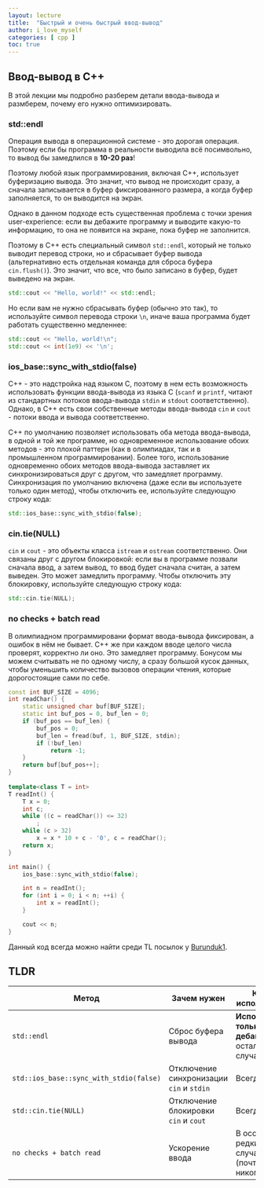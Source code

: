 ```yaml
---
layout: lecture
title:  "Быстрый и очень быстрый ввод-вывод"
author: i_love_myself
categories: [ cpp ]
toc: true
---
```


## Ввод-вывод в C++

В этой лекции мы подробно разберем детали ввода-вывода и размберем, почему его нужно оптимизировать.

### std::endl

Операция вывода в операционной системе - это дорогая операция. Поэтому если бы программа в реальности выводила всё посимвольно, то вывод бы замедлился в __10-20 раз__!

Поэтому любой язык программирования, включая C++, использует буферизацию вывода. Это значит, что вывод не происходит сразу, а сначала записывается в буфер фиксированного размера, а когда буфер заполняется, то он выводится на экран.

Однако в данном подходе есть существенная проблема с точки зрения user-experience: если вы дебажите программу и выводите какую-то информацию, то она не появится на экране, пока буфер не заполнится.

Поэтому в C++ есть специальный символ `std::endl`, который не только выводит перевод строки, но и сбрасывает буфер вывода (альтернативно есть отдельная команда для сброса буфера `cin.flush()`). Это значит, что все, что было записано в буфер, будет выведено на экран.

```cpp
std::cout << "Hello, world!" << std::endl;
```

Но если вам не нужно сбрасывать буфер (обычно это так), то используйте символ перевода строки `\n`, иначе ваша программа будет работать существенно медленнее:

```cpp
std::cout << "Hello, world!\n";
std::cout << int(1e9) << '\n';
```


### ios_base::sync_with_stdio(false)

С++ - это надстройка над языком C, поэтому в нем есть возможность использовать функции ввода-вывода из языка C (`scanf` и `printf`, читают из стандартных потоков ввода-вывода `stdin` и `stdout` соответственно). Однако, в C++ есть свои собственные методы ввода-вывода `cin` и `cout` - потоки ввода и вывода соответственно.

C++ по умолчанию позволяет использовать оба метода ввода-вывода, в одной и той же программе, но одновременное использование обоих методов - это плохой паттерн (как в олимпиадах, так и в промышленном программировании). Более того, использование одновременно обоих методов ввода-вывода заставляет их синхронизироваться друг с другом, что замедляет программу. Синхронизация по умолчанию включена (даже если вы используете только один метод), чтобы отключить ее, используйте следующую строку кода:

```cpp
std::ios_base::sync_with_stdio(false);
```


### cin.tie(NULL)

`cin` и `cout` - это объекты класса `istream` и `ostream` соответственно. Они связаны друг с другом блокировкой: если вы в программе позвали сначала ввод, а затем вывод, то ввод будет сначала считан, а затем выведен. Это может замедлить программу. Чтобы отключить эту блокировку, используйте следующую строку кода:

```cpp
std::cin.tie(NULL);
```

### no checks + batch read

В олимпиадном программировани формат ввода-вывода фиксирован, а ошибок в нём не бывает. C++ же при каждом вводе целого числа проверят, корректно ли оно. Это замедляет программу. Бонусом мы можем считывать не по одному числу, а сразу большой кусок данных, чтобы уменьшить количество вызовов операции чтения, которые дорогостоящие сами по себе.


```cpp
const int BUF_SIZE = 4096;
int readChar() {
	static unsigned char buf[BUF_SIZE];
	static int buf_pos = 0, buf_len = 0;
	if (buf_pos == buf_len) {
		buf_pos = 0;
		buf_len = fread(buf, 1, BUF_SIZE, stdin);
		if (!buf_len)
			return -1;
	}
	return buf[buf_pos++];
}
 
template<class T = int>
T readInt() {
	T x = 0;
	int c;
	while ((c = readChar()) <= 32)
		;
	while (c > 32)
		x = x * 10 + c - '0', c = readChar();
	return x;
}

int main() {
    ios_base::sync_with_stdio(false);

    int n = readInt();
    for (int i = 0; i < n; ++i) {
        int x = readInt();
    }

    cout << n;
}
```

Данный код всегда можно найти среди TL посылок у [Burunduk1](https://codeforces.com/profile/Burunduk1).

## TLDR

| Метод                                   | Зачем нужен                              | Когда использовать                                           |
| --------------------------------------- | ---------------------------------------- | ------------------------------------------------------------ |
| `std::endl`                             | Сброс буфера вывода                      | **Использовать только дня дебага**, в остальных случаях `\n` |
| `std::ios_base::sync_with_stdio(false)` | Отключение синхронизации `cin` и `stdin` | Всегда                                                       |
| `std::cin.tie(NULL)`                    | Отключение блокировки `cin` и `cout`     | Всегда                                                       |
| `no checks + batch read`                | Ускорение ввода                          | В особо редких случаях (почти никогда)                       |
